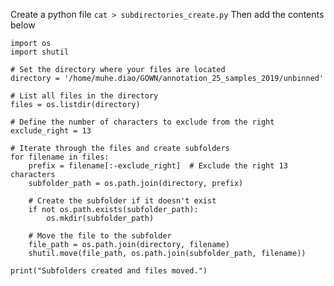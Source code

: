 Create a python file
```cat > subdirectories_create.py``` 
Then add the contents below
```
import os
import shutil

# Set the directory where your files are located
directory = '/home/muhe.diao/GOWN/annotation_25_samples_2019/unbinned'

# List all files in the directory
files = os.listdir(directory)

# Define the number of characters to exclude from the right
exclude_right = 13

# Iterate through the files and create subfolders
for filename in files:
    prefix = filename[:-exclude_right]  # Exclude the right 13 characters
    subfolder_path = os.path.join(directory, prefix)

    # Create the subfolder if it doesn't exist
    if not os.path.exists(subfolder_path):
        os.mkdir(subfolder_path)

    # Move the file to the subfolder
    file_path = os.path.join(directory, filename)
    shutil.move(file_path, os.path.join(subfolder_path, filename))

print("Subfolders created and files moved.")
```
